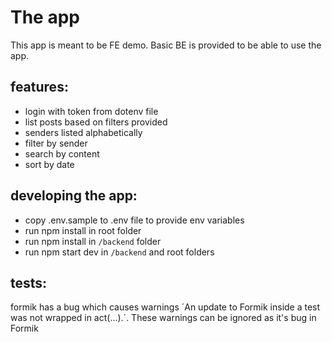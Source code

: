 # The app
This app is meant to be FE demo. Basic BE is provided to be able to use the app.

## features:
- login with token from dotenv file
- list posts based on filters provided
- senders listed alphabetically
- filter by sender
- search by content
- sort by date

## developing the app:

- copy .env.sample to .env file to provide env variables
- run npm install in root folder
- run npm install in `/backend` folder
- run npm start dev in `/backend` and root folders

## tests:
formik has a bug which causes warnings ´An update to Formik inside a test was not wrapped in act(...).´. These warnings can be ignored as it's bug in Formik
